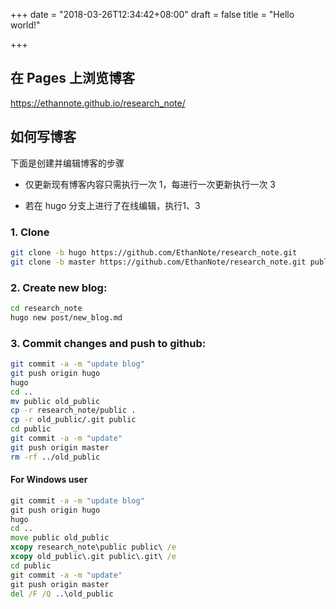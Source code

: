 +++
date = "2018-03-26T12:34:42+08:00"
draft = false
title = "Hello world!"

+++

## 在 Pages 上浏览博客

https://ethannote.github.io/research_note/

## 如何写博客

下面是创建并编辑博客的步骤

- 仅更新现有博客内容只需执行一次 1，每进行一次更新执行一次 3

- 若在 hugo 分支上进行了在线编辑，执行1、3



### 1. Clone

```bash
git clone -b hugo https://github.com/EthanNote/research_note.git
git clone -b master https://github.com/EthanNote/research_note.git public
```


### 2. Create new blog:

```bash
cd research_note
hugo new post/new_blog.md
```


### 3. Commit changes and push to github:

```bash
git commit -a -m "update blog"
git push origin hugo
hugo
cd ..
mv public old_public
cp -r research_note/public .
cp -r old_public/.git public
cd public 
git commit -a -m "update"
git push origin master
rm -rf ../old_public
```


#### For Windows user

```cmd
git commit -a -m "update blog"
git push origin hugo
hugo
cd ..
move public old_public
xcopy research_note\public public\ /e
xcopy old_public\.git public\.git\ /e
cd public 
git commit -a -m "update"
git push origin master
del /F /Q ..\old_public
```
